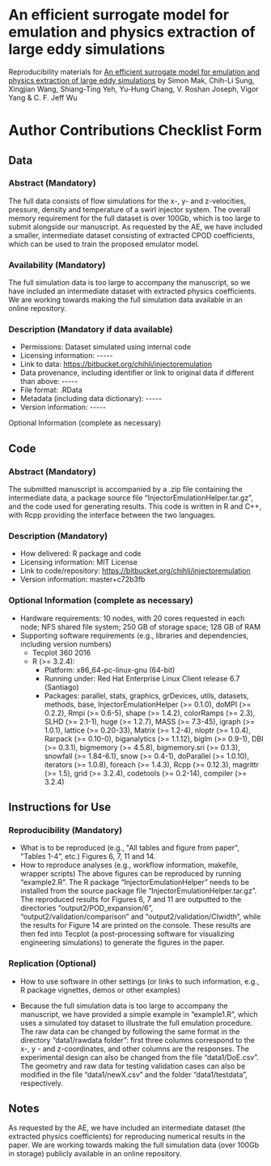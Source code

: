 # An efficient surrogate model for emulation and physics extraction of large eddy simulations

Reproducibility materials for [An efficient surrogate model for emulation and physics extraction of large eddy simulations](https://doi.org/10.1080/01621459.2017.1409123) by Simon Mak, Chih-Li Sung, Xingjian Wang, Shiang-Ting Yeh, Yu-Hung Chang, V. Roshan Joseph, Vigor Yang &amp; C. F. Jeff Wu

# Author Contributions Checklist Form

## Data

### Abstract (Mandatory)

The full data consists of flow simulations for the x-, y- and z-velocities, pressure, density and
temperature of a swirl injector system. The overall memory requirement for the full dataset is over
100Gb, which is too large to submit alongside our manuscript. As requested by the AE, we have
included a smaller, intermediate dataset consisting of extracted CPOD coefficients, which can be
used to train the proposed emulator model.

### Availability (Mandatory)

The full simulation data is too large to accompany the manuscript, so we have included an
intermediate dataset with extracted physics coefficients. We are working towards making the full
simulation data available in an online repository.

### Description (Mandatory if data available)

- Permissions: Dataset simulated using internal code
- Licensing information: -----
- Link to data: https://bitbucket.org/chihli/injectoremulation
- Data provenance, including identifier or link to original data if different than above: -----
- File format: .RData
- Metadata (including data dictionary): -----
- Version information: -----

Optional Information (complete as necessary)

## Code

### Abstract (Mandatory)

The submitted manuscript is accompanied by a .zip file containing the intermediate data, a
package source file “InjectorEmulationHelper.tar.gz”, and the code used for generating results.
This code is written in R and C++, with Rcpp providing the interface between the two languages.

### Description (Mandatory)

- How delivered: R package and code
- Licensing information: MIT License
- Link to code/repository: https://bitbucket.org/chihli/injectoremulation
- Version information: master+c72b3fb

### Optional Information (complete as necessary)

- Hardware requirements:
    10 nodes, with 20 cores requested in each node; NFS shared file system; 250 GB of
    storage space; 128 GB of RAM
- Supporting software requirements (e.g., libraries and dependencies, including version
    numbers)
    - Tecplot 360 2016
    - R (>= 3.2.4):
       - Platform: x86_64-pc-linux-gnu (64-bit)
       - Running under: Red Hat Enterprise Linux Client release 6.7 (Santiago)
       - Packages: parallel, stats, graphics, grDevices, utils, datasets, methods, base,
          InjectorEmulationHelper (>= 0.1.0), doMPI (>= 0.2.2), Rmpi (>= 0.6-5), shape
          (>= 1.4.2), colorRamps (>= 2.3), SLHD (>= 2.1-1), huge (>= 1.2.7), MASS (>=
          7.3-45), igraph (>= 1.0.1), lattice (>= 0.20-33), Matrix (>= 1.2-4), nloptr (>=
          1.0.4), Rarpack (>= 0.10-0), biganalytics (>= 1.1.12), biglm (>= 0.9-1), DBI (>=
          0.3.1), bigmemory (>= 4.5.8), bigmemory.sri (>= 0.1.3), snowfall (>= 1.84-6.1),
          snow (>= 0.4-1), doParallel (>= 1.0.10), iterators (>= 1.0.8), foreach (>= 1.4.3),
          Rcpp (>= 0.12.3), magrittr (>= 1.5), grid (>= 3.2.4), codetools (>= 0.2-14),
          compiler (>= 3.2.4)

## Instructions for Use

### Reproducibility (Mandatory)

- What is to be reproduced (e.g., "All tables and figure from paper", "Tables 1-4”, etc.)
    Figures 6, 7, 11 and 14.
- How to reproduce analyses (e.g., workflow information, makefile, wrapper scripts)
    The above figures can be reproduced by running “example2.R”. The R package
    “InjectorEmulationHelper” needs to be installed from the source package file
    “InjectorEmulationHelper.tar.gz”. The reproduced results for Figures 6, 7 and 11 are
    outputted to the directories “output2/POD_expansion/6”, “output2/validation/comparison”
    and “output2/validation/CIwidth”, while the results for Figure 14 are printed on the console.
    These results are then fed into Tecplot (a post-processing software for visualizing
    engineering simulations) to generate the figures in the paper.

### Replication (Optional)

- How to use software in other settings (or links to such information, e.g., R package
    vignettes, demos or other examples)

- Because the full simulation data is too large to accompany the manuscript, we have
provided a simple example in “example1.R”, which uses a simulated toy dataset to
illustrate the full emulation procedure. The raw data can be changed by following the same
format in the directory “data1/rawdata folder”: first three columns correspond to the x-, y -
and z-coordinates, and other columns are the responses. The experimental design can
also be changed from the file “data1/DoE.csv”. The geometry and raw data for testing
validation cases can also be modified in the file “data1/newX.csv” and the folder
“data1/testdata”, respectively.

## Notes

As requested by the AE, we have included an intermediate dataset (the extracted physics
coefficients) for reproducing numerical results in the paper. We are working towards making the
full simulation data (over 100Gb in storage) publicly available in an online repository.
